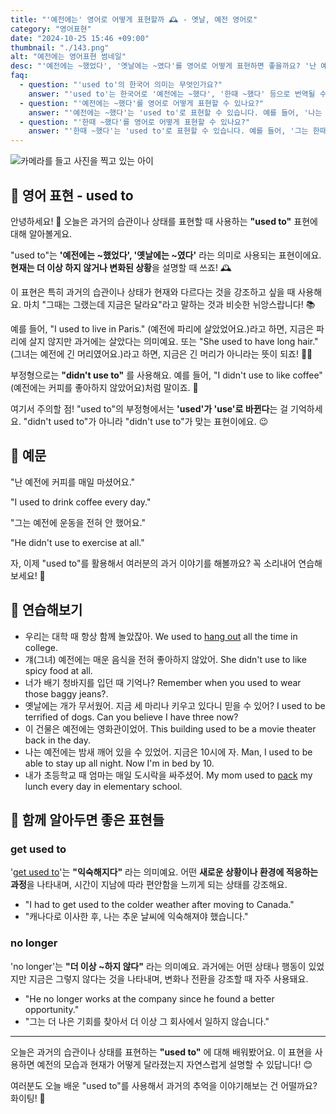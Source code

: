 ```yaml
---
title: "'예전에는' 영어로 어떻게 표현할까 🕰️ - 옛날, 예전 영어로"
category: "영어표현"
date: "2024-10-25 15:46 +09:00"
thumbnail: "./143.png"
alt: "예전에는 영어표현 썸네일"
desc: "'예전에는 ~했었다', '옛날에는 ~였다'를 영어로 어떻게 표현하면 좋을까요? '난 예전에 커피를 매일 마셨어요.', '그는 예전에 운동을 전혀 안 했어요.' 등을 영어로 표현하는 법을 배워봅시다. 다양한 예문을 통해서 연습하고 본인의 표현으로 만들어 보세요."
faq:
  - question: "'used to'의 한국어 의미는 무엇인가요?"
    answer: "'used to'는 한국어로 '예전에는 ~했다', '한때 ~했다' 등으로 번역될 수 있습니다. 과거의 습관이나 상태를 표현할 때 사용합니다."
  - question: "'예전에는 ~했다'를 영어로 어떻게 표현할 수 있나요?"
    answer: "'예전에는 ~했다'는 'used to'로 표현할 수 있습니다. 예를 들어, '나는 어렸을 때 자주 공원에 갔다'는 'I used to go to the park often when I was young'로 말할 수 있습니다."
  - question: "'한때 ~했다'를 영어로 어떻게 표현할 수 있나요?"
    answer: "'한때 ~했다'는 'used to'로 표현할 수 있습니다. 예를 들어, '그는 한때 유명한 가수였다'는 'He used to be a famous singer'로 말할 수 있습니다."
---
```


![카메라를 들고 사진을 찍고 있는 아이](./143-1.jpg)

## 🌟 영어 표현 - used to

안녕하세요! 👋 오늘은 과거의 습관이나 상태를 표현할 때 사용하는 **"used to"** 표현에 대해 알아볼게요.

"used to"는 **'예전에는 ~했었다', '옛날에는 ~였다'** 라는 의미로 사용되는 표현이에요. **현재는 더 이상 하지 않거나 변화된 상황**을 설명할 때 쓰죠! 🕰️

이 표현은 특히 과거의 습관이나 상태가 현재와 다르다는 것을 강조하고 싶을 때 사용해요. 마치 "그때는 그랬는데 지금은 달라요"라고 말하는 것과 비슷한 뉘앙스랍니다! 📚

예를 들어, "I used to live in Paris." (예전에 파리에 살았었어요.)라고 하면, 지금은 파리에 살지 않지만 과거에는 살았다는 의미예요. 또는 "She used to have long hair." (그녀는 예전에 긴 머리였어요.)라고 하면, 지금은 긴 머리가 아니라는 뜻이 되죠! 💇‍♀️

부정형으로는 **"didn't use to"** 를 사용해요. 예를 들어, "I didn't use to like coffee" (예전에는 커피를 좋아하지 않았어요)처럼 말이죠. 🚫

여기서 주의할 점! "used to"의 부정형에서는 **'used'가 'use'로 바뀐다**는 걸 기억하세요. "didn't used to"가 아니라 "didn't use to"가 맞는 표현이에요. 😉

## 📖 예문

"난 예전에 커피를 매일 마셨어요."

"I used to drink coffee every day."

"그는 예전에 운동을 전혀 안 했어요."

"He didn't use to exercise at all."

자, 이제 "used to"를 활용해서 여러분의 과거 이야기를 해볼까요? 꼭 소리내어 연습해보세요! 🎯

## 💬 연습해보기

<ul data-interactive-list>
  <li data-interactive-item>
    <span data-toggler>우리는 대학 때 항상 함께 놀았잖아.</span>
    <span data-answer>We used to <a href="/blog/in-english/127.hang-out/">hang out</a> all the time in college.</span>
  </li>
  <li data-interactive-item>
    <span data-toggler>걔(그녀) 예전에는 매운 음식을 전혀 좋아하지 않았어.</span>
    <span data-answer>She didn't use to like spicy food at all.</span>
  </li>
  <li data-interactive-item>
    <span data-toggler>너가 배기 청바지를 입던 때 기억나?</span>
    <span data-answer>Remember when you used to wear those baggy jeans?.</span>
  </li>
  <li data-interactive-item>
    <span data-toggler>옛날에는 개가 무서웠어. 지금 세 마리나 키우고 있다니 믿을 수 있어?</span>
    <span data-answer>I used to be terrified of dogs. Can you believe I have three now?</span>
  </li>
  <li data-interactive-item>
    <span data-toggler>이 건물은 예전에는 영화관이었어.</span>
    <span data-answer>This building used to be a movie theater back in the day.</span>
  </li>
  <li data-interactive-item>
    <span data-toggler>나는 예전에는 밤새 깨어 있을 수 있었어. 지금은 10시에 자.</span>
    <span data-answer>Man, I used to be able to stay up all night. Now I'm in bed by 10.</span>
  </li>
  <li data-interactive-item>
    <span data-toggler>내가 초등학교 때 엄마는 매일 도시락을 싸주셨어.</span>
    <span data-answer>My mom used to <a href="/blog/in-english/301.pack/">pack</a> my lunch every day in elementary school.</span>
  </li>
</ul>

## 🤝 함께 알아두면 좋은 표현들

### get used to

'[get used to](/blog/vocab-1/045.get-used-to/)'는 **"익숙해지다"** 라는 의미예요. 어떤 **새로운 상황이나 환경에 적응하는 과정**을 나타내며, 시간이 지남에 따라 편안함을 느끼게 되는 상태를 강조해요.

- "I had to get used to the colder weather after moving to Canada."
- "캐나다로 이사한 후, 나는 추운 날씨에 익숙해져야 했습니다."

### no longer

'no longer'는 **"더 이상 ~하지 않다"** 라는 의미예요. 과거에는 어떤 상태나 행동이 있었지만 지금은 그렇지 않다는 것을 나타내며, 변화나 전환을 강조할 때 자주 사용돼요.

- "He no longer works at the company since he found a better opportunity."
- "그는 더 나은 기회를 찾아서 더 이상 그 회사에서 일하지 않습니다."

---

오늘은 과거의 습관이나 상태를 표현하는 **"used to"** 에 대해 배워봤어요. 이 표현을 사용하면 예전의 모습과 현재가 어떻게 달라졌는지 자연스럽게 설명할 수 있답니다! 😊

여러분도 오늘 배운 "used to"를 사용해서 과거의 추억을 이야기해보는 건 어떨까요? 화이팅! 💪
